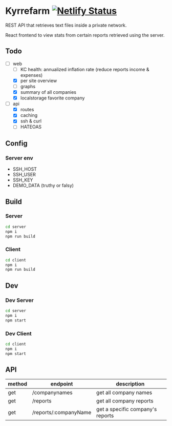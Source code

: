 # Kyrrefarm [![Netlify Status](https://api.netlify.com/api/v1/badges/b0388d90-bab6-4de4-be1a-6a3b80bd4889/deploy-status)](https://app.netlify.com/sites/kyrrefarm/deploys)

REST API that retrieves text files inside a private network.

React frontend to view stats from certain reports retrieved using the server.

## Todo

- [ ] web
  - [ ] KC health: annualized inflation rate (reduce reports income & expenses)
  - [x] per site overview
  - [ ] graphs
  - [x] summary of all companies
  - [x] localstorage favorite company
- [ ] api
  - [x] routes
  - [x] caching
  - [x] ssh & curl
  - [ ] HATEOAS

## Config

### Server env

- SSH_HOST
- SSH_USER
- SSH_KEY
- DEMO_DATA (truthy or falsy)

## Build

### Server

```sh
cd server
npm i
npm run build
```

### Client

```sh
cd client
npm i
npm run build
```

## Dev

### Dev Server

```sh
cd server
npm i
npm start
```

### Dev Client

```sh
cd client
npm i
npm start
```

## API

| method | endpoint              | description                      |
| ------ | --------------------- | -------------------------------- |
| get    | /companynames         | get all company names            |
| get    | /reports              | get all company reports          |
| get    | /reports/:companyName | get a specific company's reports |

